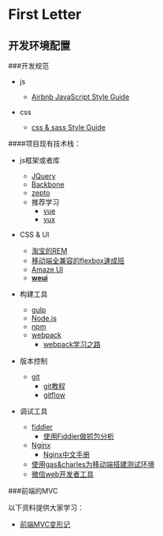 # First Letter

## 开发环境配置


###开发规范

*	js
	*	[Airbnb JavaScript Style Guide](https://github.com/airbnb/javascript/tree/master/es5)	

*	css
	*	[css & sass Style Guide](https://github.com/airbnb/css)	

####项目现有技术栈：
*	js框架或者库
	*	[JQuery](http://www.css88.com/jqapi-1.9/)
	*	[Backbone](http://www.css88.com/doc/backbone/)
	*	[zepto](http://www.css88.com/doc/zeptojs_api/)
	*	推荐学习
		*	[vue](http://cn.vuejs.org/)	
		*	[vux](https://github.com/airyland/vux)
	
*	CSS & UI
	*	[淘宝的REM](https://github.com/amfe/lib-flexible)
	*	[移动端全兼容的flexbox速成班](https://isux.tencent.com/flexbox.html)
	*	[Amaze UI](http://amazeui.org/)		
	*	**[weui](https://github.com/weui/weui)**
	
*	构建工具
	*	[gulp](http://www.gulpjs.com.cn/)
	*	[Node.js](http://www.runoob.com/nodejs/nodejs-tutorial.html)
	*	[npm](https://docs.npmjs.com/)		
	*	[webpack](http://webpack.github.io/)
		*	[webpack学习之路](https://github.com/wangning0/Autumn_Ning_Blog/blob/master/blogs/3-12/webpack.md)	




*	版本控制
	*	[git](https://git-scm.com/download)	
		*	[git教程](http://www.liaoxuefeng.com/wiki/0013739516305929606dd18361248578c67b8067c8c017b000/)
		*	[gitflow](http://nvie.com/posts/a-successful-git-branching-model/)	
*	调试工具
	*	[fiddler](http://www.telerik.com/fiddler)
		*	[使用Fiddler做抓包分析](http://blog.csdn.net/ohmygirl/article/details/17849983)
	*	[Nginx](http://nginx.org/en/download.html)
		*	[Nginx中文手册](http://www.nginx.cn/nginx-how-to)
	*	[使用gas&charles为移动端搭建测试环境](http://www.yuanxj.net/2015/07/mobile/)
	*	[微信web开发者工具](https://mp.weixin.qq.com/wiki/10/e5f772f4521da17fa0d7304f68b97d7e.html)
	


###前端的MVC

以下资料提供大家学习：

*	[前端MVC变形记](http://efe.baidu.com/blog/mvc-deformation/)		